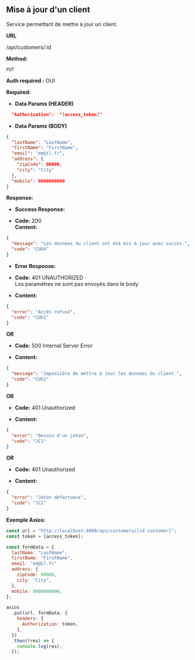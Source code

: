 ## **Mise à jour d'un client**

Service permettant de mettre à jour un client.

**URL**

/api/customers/:id

**Method:**

`PUT`

**Auth required :** OUI

**Required:**

- **Data Params (HEADER)**

```json
  "Authorization":  "[access_token]"
```

- **Data Params (BODY)**

```json
{
  "lastName": "LastName",
  "firstName": "FirstName",
  "email": "em@il.fr",
  "address": {
    "zipCode": 00000,
    "city": "City"
  },
  "mobile": 0000000000
}
```

**Response:**

- **Success Response:**

- **Code:** 200 <br />
  **Content:**

```json
{
  "message": "Les données du client ont été mis à jour avec succès.",
  "code": "CUU4"
}
```

- **Error Response:**

- **Code:** 401 UNAUTHORIZED <br />
  Les paramètres ne sont pas envoyés dans le body

- **Content:**

```json
{
  "error": "Accès refusé",
  "code": "CUU1"
}
```

**OR**

- **Code:** 500 Internal Server Error <br />

- **Content:**

```json
{
  "message": "Impossible de mettre à jour les données du client.",
  "code": "CUU2"
}
```

**OR**

- **Code:** 401 Unauthorized <br />

- **Content:**

```json
{
  "error": "Besoin d’un jeton",
  "code": "JC1"
}
```

**OR**

- **Code:** 401 Unauthorized <br />

- **Content:**

```json
{
  "error": "Jeton défectueux",
  "code": "JC2"
}
```

**Exemple Axios:**

```js
const url = "http://localhost:4000/api/customers/[id customer]";
const token = [access_token];

const formData = {
  lastName: "LastName",
  firstName: "FirstName",
  email: "em@il.fr"
  address: {
    zipCode: 00000,
    city: "City",
  },
  mobile: 0000000000,
};

axios
  .put(url, formData, {
    headers: {
      Authorization: token,
    },
  })
  .then((res) => {
    console.log(res);
  });
```
